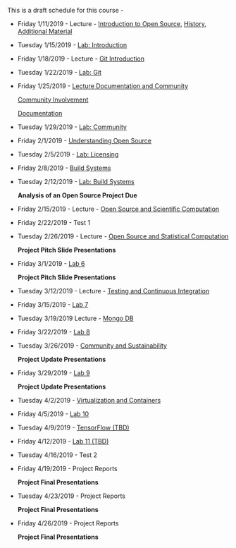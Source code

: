 This is a draft schedule for this course -

* Friday 1/11/2019 - Lecture - [Introduction to Open Source](Modules/Introduction/Syllabus.pdf), [History](Modules/Introduction/History.pdf), [Additional Material](Modules/Introduction/Linux.pdf)

* Tuesday 1/15/2019 - [Lab: Introduction](Modules/Introduction/Lab-Introduction.md)

* Friday 1/18/2019 - Lecture - [Git Introduction](Modules/Git/README.Md)

* Tuesday 1/22/2019 - [Lab: Git](Modules/Git/Lab-Git.md)

* Friday 1/25/2019 - [Lecture Documentation and Community](Lectures/Lecture-4.Md)

	[Community Involvement](HTML_Lectures/DocumentationsAndCommunity-master/index2.html)

	[Documentation](HTML_Lectures/DocumentationsAndCommunity-master/index.html)

* Tuesday 1/29/2019 - [Lab: Community](Labs/Lab4.md)

* Friday 2/1/2019 - [Understanding Open Source](Modules/Licensing/Licensing-S2017-RPI-PatrickMasson.pdf)

* Tuesday 2/5/2019 - [Lab: Licensing](Modules/Licensing/Lab-Licensing.md)

* Friday 2/8/2019 - [Build Systems](Modules/BuildSystems/BuildSystems.pdf)

* Tuesday 2/12/2019 - [Lab: Build Systems](Modules/BuildSystems/Lab-BuildSystems.md)

	**Analysis of an Open Source Project Due**

* Friday 2/15/2019 - Lecture - [Open Source and Scientific Computation](HTML_Lectures/Sci-Computing-master/index.html)

* Friday 2/22/2019 - Test 1

* Tuesday 2/26/2019 - Lecture - [Open Source and Statistical Computation](HTML_Lectures/StatComputing-master/index.html)

	**Project Pitch Slide Presentations**

* Friday 3/1/2019 - [Lab 6](Labs/Lab6.md)

	**Project Pitch Slide Presentations**

* Tuesday 3/12/2019 - Lecture - [Testing and Continuous Integration](Lectures/TestingAndCI.md)

* Friday 3/15/2019 - [Lab 7](Labs/Lab7.md)

* Tuesday 3/19/2019 Lecture - [Mongo DB](Lectures/MongoDB.pdf)

* Friday 3/22/2019 - [Lab 8](Labs/Lab8.md)

* Tuesday 3/26/2019 - [Community and Sustainability](Lectures/CommunityandSustainability-3-1-2016.pdf)

     **Project Update Presentations** 

* Friday 3/29/2019 - [Lab 9](Labs/Lab9.md)

     **Project Update Presentations** 

* Tuesday 4/2/2019 - [Virtualization and Containers](https://github.com/rcos/CSCI-4961-01-Summer-2018/tree/master/HTML_Lectures/Virtualization_Lecture)

* Friday 4/5/2019 - [Lab 10](Labs/Lab10-Docker.md)

* Tuesday 4/9/2019 - [TensorFlow (TBD)]()

* Friday 4/12/2019 - [Lab 11 (TBD)]()

* Tuesday 4/16/2019 - Test 2

* Friday 4/19/2019 - Project Reports

	**Project Final Presentations**

* Tuesday 4/23/2019 - Project Reports

	**Project Final Presentations**

* Friday 4/26/2019 - Project Reports

	**Project Final Presentations**

 